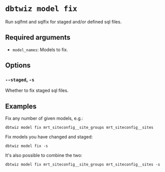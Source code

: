 # `dbtwiz model fix`

Run sqlfmt and sqlfix for staged and/or defined sql files.

## Required arguments

- `model_names`: Models to fix.

## Options

### `--staged`, `-s`

Whether to fix staged sql files.

## Examples

Fix any number of given models, e.g.:
```
dbtwiz model fix mrt_siteconfig__site_groups mrt_siteconfig__sites
```

Fix models you have changed and staged:
```
dbtwiz model fix -s
```

It's also possible to combine the two:
```
dbtwiz model fix mrt_siteconfig__site_groups mrt_siteconfig__sites -s
```
